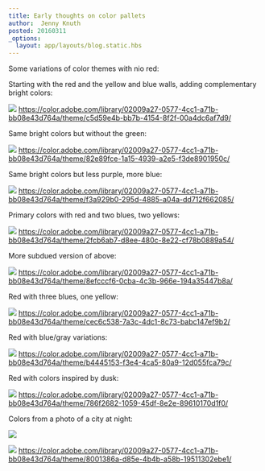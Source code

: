 ```yaml
---
title: Early thoughts on color pallets
author:  Jenny Knuth
posted: 20160311
_options:
  layout: app/layouts/blog.static.hbs
---
```


Some variations of color themes with nio red:

Starting with the red and the yellow and blue walls, adding complementary bright colors:

![](/images/colors/BrightColors.png)
https://color.adobe.com/library/02009a27-0577-4cc1-a71b-bb08e43d764a/theme/c5d59e4b-bb7b-4154-8f2f-00a4dc6af7d9/

Same bright colors but without the green:

![](/images/colors/BrightColorsII.png)
https://color.adobe.com/library/02009a27-0577-4cc1-a71b-bb08e43d764a/theme/82e89fce-1a15-4939-a2e5-f3de8901950c/

Same bright colors but less purple, more blue:

![](/images/colors/BrightColorsIII.png)
https://color.adobe.com/library/02009a27-0577-4cc1-a71b-bb08e43d764a/theme/f3a929b0-295d-4885-a04a-dd712f662085/

Primary colors with red and two blues, two yellows:

![](/images/colors/PrimaryVariations.png)
https://color.adobe.com/library/02009a27-0577-4cc1-a71b-bb08e43d764a/theme/2fcb6ab7-d8ee-480c-8e22-cf78b0889a54/

More subdued version of above:

![](/images/colors/PrimaryVariationsSubdued.png)
https://color.adobe.com/library/02009a27-0577-4cc1-a71b-bb08e43d764a/theme/8efcccf6-0cba-4c3b-966e-194a35447b8a/

Red with three blues, one yellow:

![](/images/colors/Goldfish.png)
https://color.adobe.com/library/02009a27-0577-4cc1-a71b-bb08e43d764a/theme/cec6c538-7a3c-4dc1-8c73-babc147ef9b2/

Red with blue/gray variations:

![](/images/colors/BlueGray.png)
https://color.adobe.com/library/02009a27-0577-4cc1-a71b-bb08e43d764a/theme/b4445153-f3e4-4ca5-80a9-12d055fca79c/

Red with colors inspired by dusk:

![](/images/colors/Dusk.png)
https://color.adobe.com/library/02009a27-0577-4cc1-a71b-bb08e43d764a/theme/786f2682-1059-45df-8e2e-89610170d1f0/

Colors from a photo of a city at night:

![](/images/cities/highway_city.jpg)

![](/images/colors/cityAtNight.png)
https://color.adobe.com/library/02009a27-0577-4cc1-a71b-bb08e43d764a/theme/8001386a-d85e-4b4b-a58b-19511302ebe1/
